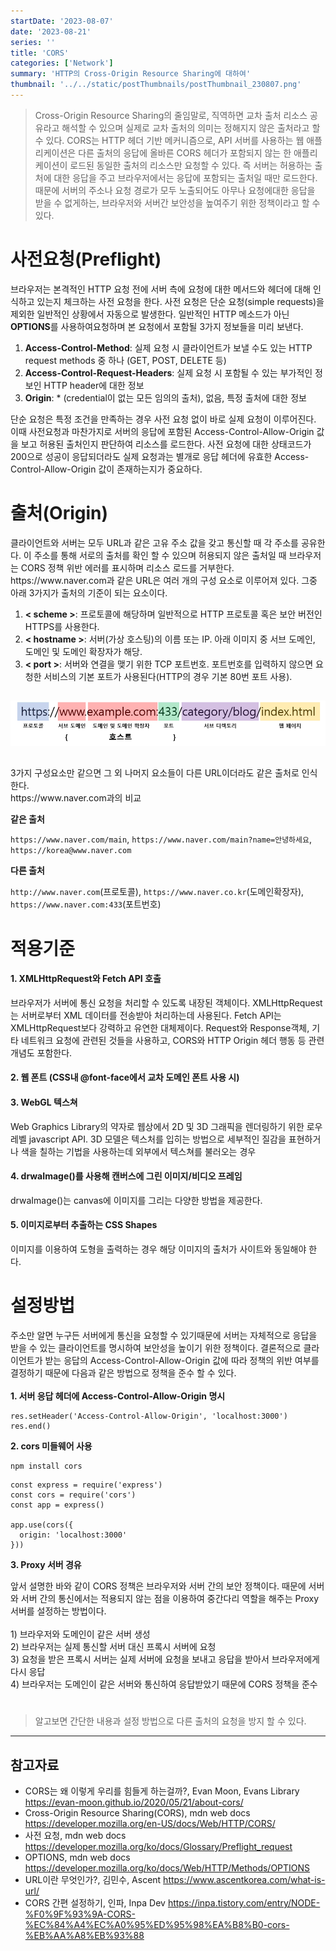 ```yaml
---
startDate: '2023-08-07'
date: '2023-08-21'
series: ''
title: 'CORS'
categories: ['Network']
summary: 'HTTP의 Cross-Origin Resource Sharing에 대하여'
thumbnail: '../../static/postThumbnails/postThumbnail_230807.png'
---
```


> Cross-Origin Resource Sharing의 줄임말로, 직역하면 교차 출처 리소스 공유라고 해석할 수 있으며 실제로 교차 출처의 의미는 정해지지 않은 출처라고 할 수 있다. CORS는 HTTP 헤더 기반 메커니즘으로, API 서버를 사용하는 웹 애플리케이션은 다른 출처의 응답에 올바른 CORS 헤더가 포함되지 않는 한 애플리케이션이 로드된 동일한 출처의 리소스만 요청할 수 있다. 즉 서버는 허용하는 출처에 대한 응답을 주고 브라우저에서는 응답에 포함되는 출처일 때만 로드한다. 때문에 서버의 주소나 요청 경로가 모두 노출되어도 아무나 요청에대한 응답을 받을 수 없게하는, 브라우저와 서버간 보안성을 높여주기 위한 정책이라고 할 수 있다.

###

# 사전요청(Preflight)

브라우저는 본격적인 HTTP 요청 전에 서버 측에 요청에 대한 메서드와 헤더에 대해 인식하고 있는지 체크하는 사전 요청을 한다. 사전 요청은 단순 요청(simple requests)을 제외한 일반적인 상황에서 자동으로 발생한다. 일반적인 HTTP 메소드가 아닌 **OPTIONS**를 사용하여요청하며 본 요청에서 포함될 3가지 정보들을 미리 보낸다.

1. **Access-Control-Method**: 실제 요청 시 클라이언트가 보낼 수도 있는 HTTP request methods 중 하나 (GET, POST, DELETE 등)
2. **Access-Control-Request-Headers**: 실제 요청 시 포함될 수 있는 부가적인 정보인 HTTP header에 대한 정보
3. **Origin**: \* (credential이 없는 모든 임의의 출처), 없음, 특정 출처에 대한 정보

단순 요청은 특정 조건을 만족하는 경우 사전 요청 없이 바로 실제 요청이 이루어진다. 이때 사전요청과 마찬가지로 서버의 응답에 포함된 Access-Control-Allow-Origin 값을 보고 허용된 출처인지 판단하여 리소스를 로드한다.
사전 요청에 대한 상태코드가 200으로 성공이 응답되더라도 실제 요청과는 별개로 응답 헤더에 유효한 Access-Control-Allow-Origin 값이 존재하는지가 중요하다.

# 출처(Origin)

클라이언트와 서버는 모두 URL과 같은 고유 주소 값을 갖고 통신할 때 각 주소를 공유한다. 이 주소를 통해 서로의 출처를 확인 할 수 있으며 허용되지 않은 출처일 때 브라우저는 CORS 정책 위반 에러를 표시하며 리소스 로드를 거부한다.
https://<k>www<k>.<k>naver.<k>com과 같은 URL은 여러 개의 구성 요소로 이루어져 있다. 그중 아래 3가지가 출처의 기준이 되는 요소이다.

1. **< scheme >**: 프로토콜에 해당하며 일반적으로 HTTP 프로토콜 혹은 보안 버전인 HTTPS를 사용한다.
2. **< hostname >**: 서버(가상 호스팅)의 이름 또는 IP. 아래 이미지 중 서브 도메인, 도메인 및 도메인 확장자가 해당.
3. **< port >**: 서버와 연결을 맺기 위한 TCP 포트번호. 포트번호를 입력하지 않으면 요청한 서비스의 기본 포트가 사용된다(HTTP의 경우 기본 80번 포트 사용).

##

!["URL의 구조"](../../static/URL.png)

##

3가지 구성요소만 같으면 그 외 나머지 요소들이 다른 URL이더라도 같은 출처로 인식한다.  
https://<k>www<k>.<k>naver.<k>com과의 비교

**같은 출처**

`https://www.naver.com/main`, `https://www.naver.com/main?name=안녕하세요`, `https://korea@www.naver.com`

**다른 출처**

`http://www.naver.com`(프로토콜), `https://www.naver.co.kr`(도메인확장자), `https://www.naver.com:433`(포트번호)

# 적용기준

#### 1. **XMLHttpRequest와** **Fetch API 호출**

브라우저가 서버에 통신 요청을 처리할 수 있도록 내장된 객체이다. XMLHttpRequest는 서버로부터 XML 데이터를 전송받아 처리하는데 사용된다. Fetch API는 XMLHttpRequest보다 강력하고 유연한 대체제이다. Request와 Response객체, 기타 네트워크 요청에 관련된 것들을 사용하고, CORS와 HTTP Origin 헤더 행동 등 관련 개념도 포함한다.

#### 2. **웹 폰트 (CSS내 @font-face에서 교차 도메인 폰트 사용 시)**

#### 3. **WebGL 텍스쳐**

Web Graphics Library의 약자로 웹상에서 2D 및 3D 그래픽을 렌더링하기 위한 로우 레벨 javascript API. 3D 모델은 텍스처를 입히는 방법으로 세부적인 질감을 표현하거나 색을 칠하는 기법을 사용하는데 외부에서 텍스쳐를 불러오는 경우

#### 4. **drwaImage()를 사용해 캔버스에 그린 이미지/비디오 프레임**

drwaImage()는 canvas에 이미지를 그리는 다양한 방법을 제공한다.

#### 5. **이미지로부터 추출하는 CSS Shapes**

이미지를 이용하여 도형을 출력하는 경우 해당 이미지의 출처가 사이트와 동일해야 한다.

# 설정방법

주소만 알면 누구든 서버에게 통신을 요청할 수 있기때문에 서버는 자체적으로 응답을 받을 수 있는 클라이언트를 명시하여 보안성을 높이기 위한 정책이다. 결론적으로 클라이언트가 받는 응답의 Access-Control-Allow-Origin 값에 따라 정책의 위반 여부를 결정하기 때문에 다음과 같은 방법으로 정책을 준수 할 수 있다.
</br></br>
**1. 서버 응답 헤더에 Access-Control-Allow-Origin 명시**

```javascript{numberLines: true}
res.setHeader('Access-Control-Allow-Origin', 'localhost:3000')
res.end()
```

**2. cors 미들웨어 사용**
```shell
npm install cors
```
```javascript{numberLines: true}
const express = require('express')
const cors = require('cors')
const app = express()

app.use(cors({
  origin: 'localhost:3000'
}))

```
**3. Proxy 서버 경유**

앞서 설명한 바와 같이 CORS 정책은 브라우저와 서버 간의 보안 정책이다. 때문에 서버와 서버 간의 통신에서는 적용되지 않는 점을 이용하여 중간다리 역할을 해주는 Proxy 서버를 설정하는 방법이다.</br></br>
     1) 브라우저와 도메인이 같은 서버 생성  
     2) 브라우저는 실제 통신할 서버 대신 프록시 서버에 요청  
     3) 요청을 받은 프록시 서버는 실제 서버에 요청을 보내고 응답을 받아서 브라우저에게 다시 응답  
     4) 브라우저는 도메인이 같은 서버와 통신하여 응답받았기 때문에 CORS 정책을 준수
#
> 알고보면 간단한 내용과 설정 방법으로 다른 출처의 요청을 방지 할 수 있다. 

---

## 참고자료

- CORS는 왜 이렇게 우리를 힘들게 하는걸까?, Evan Moon, Evans Library  
  [<https://evan-moon.github.io/2020/05/21/about-cors/>](https://evan-moon.github.io/2020/05/21/about-cors/)
- Cross-Origin Resource Sharing(CORS), mdn web docs
  [<https://developer.mozilla.org/en-US/docs/Web/HTTP/CORS/>](https://developer.mozilla.org/en-US/docs/Web/HTTP/CORS/)
- 사전 요청, mdn web docs
  [<https://developer.mozilla.org/ko/docs/Glossary/Preflight_request>](https://developer.mozilla.org/ko/docs/Glossary/Preflight_request)
- OPTIONS, mdn web docs
  [<https://developer.mozilla.org/ko/docs/Web/HTTP/Methods/OPTIONS>](https://developer.mozilla.org/ko/docs/Web/HTTP/Methods/OPTIONS)
- URL이란 무엇인가?, 김민수, Ascent
  [<https://www.ascentkorea.com/what-is-url/>](https://www.ascentkorea.com/what-is-url/)
- CORS 간편 설정하기, 인파, Inpa Dev
  [<https://inpa.tistory.com/entry/NODE-%F0%9F%93%9A-CORS-%EC%84%A4%EC%A0%95%ED%95%98%EA%B8%B0-cors-%EB%AA%A8%EB%93%88>](https://inpa.tistory.com/entry/NODE-%F0%9F%93%9A-CORS-%EC%84%A4%EC%A0%95%ED%95%98%EA%B8%B0-cors-%EB%AA%A8%EB%93%88)
